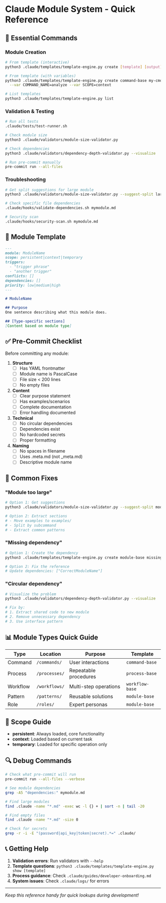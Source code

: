 # Claude Module System - Quick Reference

## 🚀 Essential Commands

### Module Creation
```bash
# From template (interactive)
python3 .claude/templates/template-engine.py create [template] [output] -i

# From template (with variables)
python3 .claude/templates/template-engine.py create command-base my-cmd.md \
  --var COMMAND_NAME=analyze --var SCOPE=context

# List templates
python3 .claude/templates/template-engine.py list
```

### Validation & Testing
```bash
# Run all tests
.claude/tests/test-runner.sh

# Check module size
python3 .claude/validators/module-size-validator.py

# Check dependencies
python3 .claude/validators/dependency-depth-validator.py --visualize

# Run pre-commit manually
pre-commit run --all-files
```

### Troubleshooting
```bash
# Get split suggestions for large module
python3 .claude/validators/module-size-validator.py --suggest-split large.md

# Check specific file dependencies
.claude/hooks/validate-dependencies.sh mymodule.md

# Security scan
.claude/hooks/security-scan.sh mymodule.md
```

## 📝 Module Template

```markdown
---
module: ModuleName
scope: persistent|context|temporary
triggers: 
  - "trigger phrase"
  - "another trigger"
conflicts: []
dependencies: []
priority: low|medium|high
---

# ModuleName

## Purpose
One sentence describing what this module does.

## [Type-specific sections]
[Content based on module type]
```

## ✅ Pre-Commit Checklist

Before committing any module:

1. **Structure**
   - [ ] Has YAML frontmatter
   - [ ] Module name is PascalCase
   - [ ] File size < 200 lines
   - [ ] No empty files

2. **Content**
   - [ ] Clear purpose statement
   - [ ] Has examples/scenarios
   - [ ] Complete documentation
   - [ ] Error handling documented

3. **Technical**
   - [ ] No circular dependencies
   - [ ] Dependencies exist
   - [ ] No hardcoded secrets
   - [ ] Proper formatting

4. **Naming**
   - [ ] No spaces in filename
   - [ ] Uses .meta.md (not _meta.md)
   - [ ] Descriptive module name

## 🔧 Common Fixes

### "Module too large"
```bash
# Option 1: Get suggestions
python3 .claude/validators/module-size-validator.py --suggest-split module.md

# Option 2: Extract sections
# - Move examples to examples/
# - Split by subcommand
# - Extract common patterns
```

### "Missing dependency"
```bash
# Option 1: Create the dependency
python3 .claude/templates/template-engine.py create module-base missing-dep.md

# Option 2: Fix the reference
# Update dependencies: ["CorrectModuleName"]
```

### "Circular dependency"
```bash
# Visualize the problem
python3 .claude/validators/dependency-depth-validator.py --visualize

# Fix by:
# 1. Extract shared code to new module
# 2. Remove unnecessary dependency
# 3. Use interface pattern
```

## 📊 Module Types Quick Guide

| Type | Location | Purpose | Template |
|------|----------|---------|----------|
| Command | `/commands/` | User interactions | `command-base` |
| Process | `/processes/` | Repeatable procedures | `process-base` |
| Workflow | `/workflows/` | Multi-step operations | `workflow-base` |
| Pattern | `/patterns/` | Reusable solutions | `module-base` |
| Role | `/roles/` | Expert personas | `module-base` |

## 🎯 Scope Guide

- **persistent**: Always loaded, core functionality
- **context**: Loaded based on current task
- **temporary**: Loaded for specific operation only

## 🔍 Debug Commands

```bash
# Check what pre-commit will run
pre-commit run --all-files --verbose

# See module dependencies
grep -A5 "dependencies:" mymodule.md

# Find large modules
find .claude -name "*.md" -exec wc -l {} + | sort -n | tail -20

# Find empty files
find .claude -name "*.md" -size 0

# Check for secrets
grep -r -i -E "(password|api_key|token|secret).*=" .claude/
```

## 📞 Getting Help

1. **Validation errors**: Run validators with `--help`
2. **Template questions**: `python3 .claude/templates/template-engine.py show [template]`
3. **Process guidance**: Check `.claude/guides/developer-onboarding.md`
4. **System issues**: Check `.claude/logs/` for errors

---

*Keep this reference handy for quick lookups during development!*